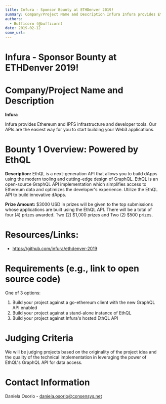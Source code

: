 ```yaml
---
title: Infura - Sponsor Bounty at ETHDenver 2019!
summary: Company/Project Name and Description Infura Infura provides Ethereum and IPFS infrastructure and developer tools. Our APIs are the easiest way for you to start building your Web3 applications. Bounty 1 Overview- Powered by EthQL Description- EthQL is a next-generation API that allows you to build dApps using the modern tooling and cutting-edge design of GraphQL. EthQL is an open-source GraphQL API implementation which simplifies access to Ethereum data and optimizes the developers experience. Ut
authors:
  - Bufficorn (@bufficorn)
date: 2019-02-12
some_url: 
---
```


# Infura - Sponsor Bounty at ETHDenver 2019!

# Company/Project Name and Description

**Infura**

Infura provides Ethereum and IPFS infrastructure and developer tools. Our APIs are the easiest way for you to start building your Web3 applications.

# Bounty 1 Overview: Powered by EthQL

**Description:** EthQL is a next-generation API that allows you to build dApps using the modern tooling and cutting-edge design of GraphQL. EthQL is an open-source GraphQL API implementation which simplifies access to Ethereum data and optimizes the developer's experience. Utilize the EthQL API to build innovative dApps. 

**Prize Amount:** $3000 USD in prizes will be given to the top submissions whose applications are built using the EthQL API. There will be a total of four (4) prizes awarded. Two (2) $1,000 prizes and Two (2) $500 prizes.

# Resources/Links:
- https://github.com/infura/ethdenver-2019


# Requirements (e.g., link to open source code)
One of 3 options:
1. Build your project against a go-ethereum client with the new GraphQL API enabled
2. Build your project against a stand-alone instance of EthQL
3. Build your project against Infura's hosted EthQL API

# Judging Criteria
We will be judging projects based on the originality of the project idea and the quality of the technical implementation in leveraging the power of EthQL's GraphQL API for data access.

# Contact Information

Daniela Osorio - daniela.osorio@consensys.net


